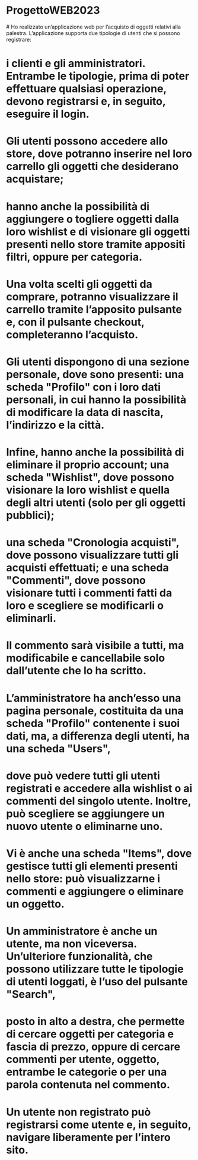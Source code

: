﻿# ProgettoWEB2023
﻿# Ho realizzato un’applicazione web per l’acquisto di oggetti relativi alla palestra. L’applicazione supporta due tipologie di utenti che si possono registrare: 
# i clienti e gli amministratori. Entrambe le tipologie, prima di poter effettuare qualsiasi operazione, devono registrarsi e, in seguito, eseguire il login. 
# Gli utenti possono accedere allo store, dove potranno inserire nel loro carrello gli oggetti che desiderano acquistare; 
# hanno anche la possibilità di aggiungere o togliere oggetti dalla loro wishlist e di visionare gli oggetti presenti nello store tramite appositi filtri, oppure per categoria. 
# Una volta scelti gli oggetti da comprare, potranno visualizzare il carrello tramite l’apposito pulsante e, con il pulsante checkout, completeranno l’acquisto.
# Gli utenti dispongono di una sezione personale, dove sono presenti: una scheda "Profilo" con i loro dati personali, in cui hanno la possibilità di modificare la data di nascita, l’indirizzo e la città. 
# Infine, hanno anche la possibilità di eliminare il proprio account; una scheda "Wishlist", dove possono visionare la loro wishlist e quella degli altri utenti (solo per gli oggetti pubblici); 
# una scheda "Cronologia acquisti", dove possono visualizzare tutti gli acquisti effettuati; e una scheda "Commenti", dove possono visionare tutti i commenti fatti da loro e scegliere se modificarli o eliminarli. 
# Il commento sarà visibile a tutti, ma modificabile e cancellabile solo dall’utente che lo ha scritto.
# L’amministratore ha anch’esso una pagina personale, costituita da una scheda "Profilo" contenente i suoi dati, ma, a differenza degli utenti, ha una scheda "Users", 
# dove può vedere tutti gli utenti registrati e accedere alla wishlist o ai commenti del singolo utente. Inoltre, può scegliere se aggiungere un nuovo utente o eliminarne uno. 
# Vi è anche una scheda "Items", dove gestisce tutti gli elementi presenti nello store: può visualizzarne i commenti e aggiungere o eliminare un oggetto. 
# Un amministratore è anche un utente, ma non viceversa. Un’ulteriore funzionalità, che possono utilizzare tutte le tipologie di utenti loggati, è l’uso del pulsante "Search", 
# posto in alto a destra, che permette di cercare oggetti per categoria e fascia di prezzo, oppure di cercare commenti per utente, oggetto, entrambe le categorie o per una parola contenuta nel commento. 
# Un utente non registrato può registrarsi come utente e, in seguito, navigare liberamente per l’intero sito.
